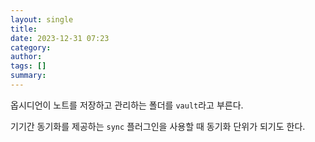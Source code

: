 ```yaml
---
layout: single
title: 
date: 2023-12-31 07:23
category: 
author: 
tags: []
summary: 
---
```


옵시디언이 노트를 저장하고 관리하는 폴더를 `vault`라고 부른다.

기기간 동기화를 제공하는 `sync` 플러그인을 사용할 때 동기화 단위가 되기도 한다.






